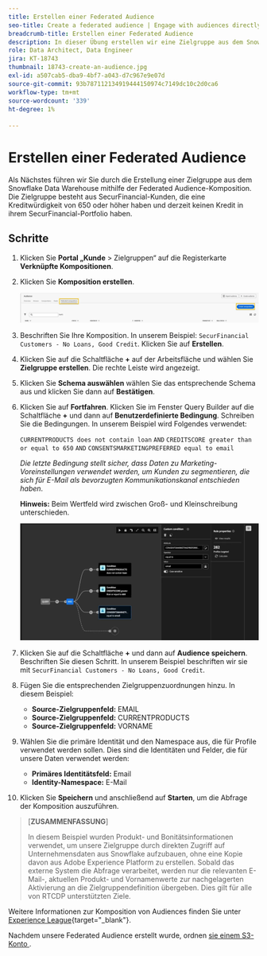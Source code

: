 ```yaml
---
title: Erstellen einer Federated Audience
seo-title: Create a federated audience | Engage with audiences directly from your data warehouse using Federated Audience Composition
breadcrumb-title: Erstellen einer Federated Audience
description: In dieser Übung erstellen wir eine Zielgruppe aus dem Snowflake Data Warehouse mithilfe der Federated Audience Composition.
role: Data Architect, Data Engineer
jira: KT-18743
thumbnail: 18743-create-an-audience.jpg
exl-id: a507cab5-dba9-4bf7-a043-d7c967e9e07d
source-git-commit: 93b787112134919444150974c7149dc10c2d0ca6
workflow-type: tm+mt
source-wordcount: '339'
ht-degree: 1%

---
```


# Erstellen einer Federated Audience

Als Nächstes führen wir Sie durch die Erstellung einer Zielgruppe aus dem Snowflake Data Warehouse mithilfe der Federated Audience-Komposition. Die Zielgruppe besteht aus SecurFinancial-Kunden, die eine Kreditwürdigkeit von 650 oder höher haben und derzeit keinen Kredit in ihrem SecurFinancial-Portfolio haben.

## Schritte

1. Klicken Sie **Portal „Kunde** > Zielgruppen“ auf die Registerkarte **Verknüpfte Kompositionen**.
2. Klicken Sie **Komposition erstellen**.

   ![create-zusammensetzung](assets/create-composition.png)

3. Beschriften Sie Ihre Komposition. In unserem Beispiel: `SecurFinancial Customers - No Loans, Good Credit`. Klicken Sie auf **Erstellen**.

4. Klicken Sie auf die Schaltfläche **+** auf der Arbeitsfläche und wählen Sie **Zielgruppe erstellen**. Die rechte Leiste wird angezeigt.

5. Klicken Sie **Schema auswählen** wählen Sie das entsprechende Schema aus und klicken Sie dann auf **Bestätigen**.

6. Klicken Sie auf **Fortfahren**. Klicken Sie im Fenster Query Builder auf die Schaltfläche **+** und dann auf **Benutzerdefinierte Bedingung**. Schreiben Sie die Bedingungen. In unserem Beispiel wird Folgendes verwendet:

   `CURRENTPRODUCTS does not contain loan`
   `AND`
   `CREDITSCORE greater than or equal to 650`
   `AND`
   `CONSENTSMARKETINGPREFERRED equal to email`

   *Die letzte Bedingung stellt sicher, dass Daten zu Marketing-Voreinstellungen verwendet werden, um Kunden zu segmentieren, die sich für E-Mail als bevorzugten Kommunikationskanal entschieden haben*.

   **Hinweis:** Beim Wertfeld wird zwischen Groß- und Kleinschreibung unterschieden.

   ![Query-Builder](assets/query-builder.png)

7. Klicken Sie auf die Schaltfläche **+** und dann auf **Audience speichern**. Beschriften Sie diesen Schritt. In unserem Beispiel beschriften wir sie mit `SecurFinancial Customers - No Loans, Good Credit`.

8. Fügen Sie die entsprechenden Zielgruppenzuordnungen hinzu. In diesem Beispiel:

   - **Source-Zielgruppenfeld:** EMAIL
   - **Source-Zielgruppenfeld:** CURRENTPRODUCTS
   - **Source-Zielgruppenfeld:** VORNAME

9. Wählen Sie die primäre Identität und den Namespace aus, die für Profile verwendet werden sollen. Dies sind die Identitäten und Felder, die für unsere Daten verwendet werden:

   - **Primäres Identitätsfeld:** Email
   - **Identity-Namespace:** E-Mail

10. Klicken Sie **Speichern** und anschließend auf **Starten**, um die Abfrage der Komposition auszuführen.

>[**ZUSAMMENFASSUNG**]
>
> In diesem Beispiel wurden Produkt- und Bonitätsinformationen verwendet, um unsere Zielgruppe durch direkten Zugriff auf Unternehmensdaten aus Snowflake aufzubauen, ohne eine Kopie davon aus Adobe Experience Platform zu erstellen. Sobald das externe System die Abfrage verarbeitet, werden nur die relevanten E-Mail-, aktuellen Produkt- und Vornamenwerte zur nachgelagerten Aktivierung an die Zielgruppendefinition übergeben. Dies gilt für alle von RTCDP unterstützten Ziele.

Weitere Informationen zur Komposition von Audiences finden Sie unter [Experience League](https://experienceleague.adobe.com/en/docs/federated-audience-composition/using/compositions/create-composition/create-composition){target="_blank"}.

Nachdem unsere Federated Audience erstellt wurde, ordnen [ sie einem S3-Konto ](map-federated-audience-to-s3.md).

